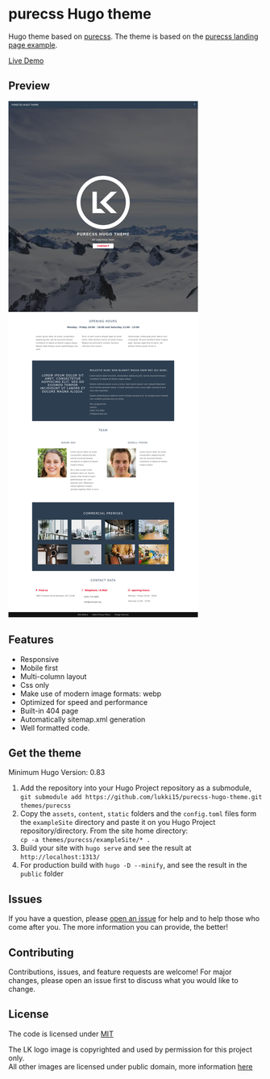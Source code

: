 # purecss Hugo theme

Hugo theme based on [purecss](https://purecss.io/).
The theme is based on the [purecss landing page example](https://purecss.io/layouts/marketing/).

[Live Demo](/#)

## Preview

![screenshot preview](./assets/img/screenshot_preview.png)

## Features

- Responsive
- Mobile first
- Multi-column layout
- Css only
- Make use of modern image formats: webp
- Optimized for speed and performance
- Built-in 404 page
- Automatically sitemap.xml generation
- Well formatted code.

## Get the theme

Minimum Hugo Version: 0.83

1. Add the repository into your Hugo Project repository as a submodule,  
`
git submodule add https://github.com/lukki15/purecss-hugo-theme.git themes/purecss
`
1. Copy the `assets`, `content`, `static` folders and the `config.toml` files form the `exampleSite` directory and paste it on you Hugo Project repository/directory. From the site home directory:  
`cp -a themes/purecss/exampleSite/* .`
1. Build your site with `hugo serve` and see the result at `http://localhost:1313/`
1. For production build with `hugo -D --minify`, and see the result in the `public` folder

## Issues

If you have a question, please [open an issue](https://github.com/lukki15/purecss-hugo-theme/issues) for help and to help those who come after you. The more information you can provide, the better!

## Contributing

Contributions, issues, and feature requests are welcome! For major changes, please open an issue first to discuss what you would like to change.

## License

The code is licensed under [MIT](https://github.com/lukki15/purecss-hugo-theme/blob/main/LICENSE)

The LK logo image is copyrighted and used by permission for this project only.  
All other images are licensed under public domain, more information [here](./exampleSite/content/images.md)